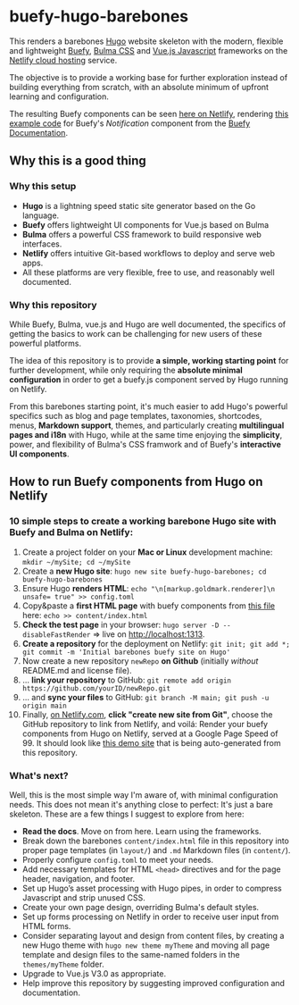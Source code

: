 # buefy-hugo-barebones
This renders a barebones [Hugo](https://gohugo.io/]) website skeleton with the modern, flexible and lightweight [Buefy](https://buefy.org/), [Bulma CSS](https://bulma.io) and [Vue.js Javascript](https://vuejs.org/) frameworks on the [Netlify cloud hosting](https://www.netlify.com/) service. 

The objective is to provide a working base for further exploration instead of building everything from scratch, with an absolute minimum of upfront learning and configuration.

The resulting Buefy components can be seen [here on Netlify](https://lucid-yonath-e15795.netlify.app/), rendering [this example code](https://buefy.org/documentation/notification) for Buefy's _Notification_ component from the [Buefy Documentation](https://buefy.org/documentation/).

## Why this is a good thing

### Why this setup
* **Hugo** is a lightning speed static site generator based on the Go language.
* **Buefy** offers lightweight UI components for Vue.js based on Bulma
* **Bulma** offers a powerful CSS framework to build responsive web interfaces.
* **Netlify** offers intuitive Git-based workflows to deploy and serve web apps.
* All these platforms are very flexible, free to use, and reasonably well documented.

### Why this repository
While Buefy, Bulma, vue.js and Hugo are well documented, the specifics of getting the basics to work can be challenging for new users of these powerful platforms. 

The idea of this repository is to provide **a simple, working starting point** for further development, while only requiring the **absolute minimal configuration** in order to get a buefy.js component served by Hugo running on Netlify. 

From this barebones starting point, it's much easier to add Hugo's powerful specifics such as blog and page templates, taxonomies, shortcodes, menus, **Markdown support**, themes, and particularly creating **multilingual pages and i18n** with Hugo, while at the same time enjoying the **simplicity**, power, and flexibility of Bulma's CSS framwork and of Buefy's **interactive UI components**.

## How to run Buefy components from Hugo on Netlify

### 10 simple steps to create a working barebone Hugo site with Buefy and Bulma on Netlify:
1. Create a project folder on your **Mac or Linux** development machine: ```mkdir ~/mySite; cd ~/mySite```
2. Create a **new Hugo site**: ```hugo new site buefy-hugo-barebones; cd buefy-hugo-barebones```
3. Ensure Hugo **renders HTML**: ```echo "\n[markup.goldmark.renderer]\n unsafe= true" >> config.toml```
4. Copy&paste a **first HTML page** with buefy components from [this file](https://github.com/sbeecks/buefy-hugo-barebones/blob/main/content/index.html) here: ```echo >> content/index.html```
5. **Check the test page** in your browser: ```hugo server -D --disableFastRender``` => live on [http://localhost:1313]().
6. **Create a repository** for the deployment on Netlify: ```git init; git add *; git commit -m 'Initial barebones buefy site on Hugo'```
7. Now create a new repository ```newRepo``` **on Github** (initially _without_ README.md and license file).
8. ... **link your repository** to GitHub: ```git remote add origin https://github.com/yourID/newRepo.git```
9. ... and **sync your files** to GitHub: ```git branch -M main; git push -u origin main```
10. Finally, [on Netlify.com](https://app.netlify.com/start), **click "create new site from Git"**, choose the GitHub repository to link from Netlify, and voilá: Render your buefy components from Hugo on Netlify, served at a Google Page Speed of 99. 
It should look like [this demo site](https://lucid-yonath-e15795.netlify.app/) that is being auto-generated from this repository.

### What's next?
Well, this is the most simple way I'm aware of, with minimal configuration needs.  This does not mean it's anything close to perfect: It's just a bare skeleton.  These are a few things I suggest to explore from here:
* **Read the docs**. Move on from here. Learn using the frameworks.
* Break down the barebones ```content/index.html``` file in this repository into proper page templates (in ```layout/```) and ```.md``` Markdown files (in ```content/```). 
* Properly configure ```config.toml``` to meet your needs.
* Add necessary templates for HTML ```<head>``` directives and for the page header, navigation, and footer.
* Set up Hugo’s asset processing with Hugo pipes, in order to compress Javascript and strip unused CSS.
* Create your own page design, overriding Bulma's default styles.
* Set up forms processing on Netlify in order to receive user input from HTML forms.
* Consider separating layout and design from content files, by creating a new Hugo theme with ```hugo new theme myTheme``` and moving all page template and design files to the same-named folders in the ```themes/myTheme``` folder.
* Upgrade to Vue.js V3.0 as appropriate.
* Help improve this repository by suggesting improved configuration and documentation.